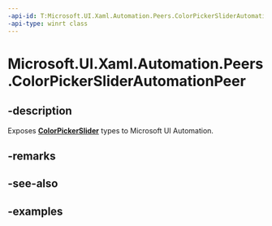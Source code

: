 ```yaml
---
-api-id: T:Microsoft.UI.Xaml.Automation.Peers.ColorPickerSliderAutomationPeer
-api-type: winrt class
---
```


<!-- Class syntax.
public class ColorPickerSliderAutomationPeer : SliderAutomationPeer, SliderAutomationPeer
-->

# Microsoft.UI.Xaml.Automation.Peers.ColorPickerSliderAutomationPeer

## -description
Exposes **[ColorPickerSlider](../windows.ui.xaml.controls.primitives/colorpickerslider.md)** types to Microsoft UI Automation.  

## -remarks

## -see-also

## -examples

